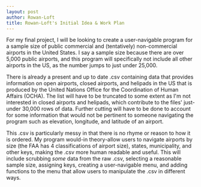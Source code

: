 ```yaml
---
layout: post
author: Rowan-Loft
title: Rowan-Loft's Initial Idea & Work Plan
---
```


For my final project, I will be looking to create a user-navigable program for a sample size of public commercial and (tentatively) non-commercial airports in the United States. I say a sample size because there are over 5,000 public airports, and this program will specifically not include all other airports in the US, as the number jumps to just under 25,000.

There is already a present and up to date .csv containing data that provides information on open airports, closed airports, and helipads in the US that is produced by the United Nations Office for the Coordination of Human Affairs (OCHA). The list will have to be truncated to some extent as I'm not interested in closed airports and helipads, which contribute to the files' just-under 30,000 rows of data. Further cutting will have to be done to account for some information that would not be pertinent to someone navigating the program such as elevation, longitude, and latitude of an airport. 

This .csv is particularly messy in that there is no rhyme or reason to how it is ordered. My program would-in theory-allow users to navigate airports by size (the FAA has 4 classifications of airport size), states, municipality, and other keys, making the .csv more human readable and useful. This will include scrubbing *some* data from the raw .csv, selecting a reasonable sample size, assigning keys, creating a user-navigable menu, and adding functions to the menu that allow users to manipulate the .csv in different ways. 
